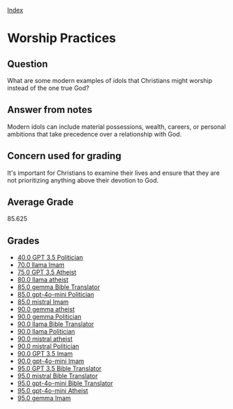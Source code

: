 
[Index](../../index.md)
# Worship Practices
## Question
What are some modern examples of idols that Christians might worship instead of the one true God?

## Answer from notes
Modern idols can include material possessions, wealth, careers, or personal ambitions that take precedence over a relationship with God.

## Concern used for grading
It's important for Christians to examine their lives and ensure that they are not prioritizing anything above their devotion to God.

## Average Grade
85.625

## Grades
 * [40.0 GPT 3.5 Politician](../answers/GPT_3.5_Politician/Worship_Practices.md)
 * [70.0 llama Imam](../answers/llama_Imam/Worship_Practices.md)
 * [75.0 GPT 3.5 Atheist](../answers/GPT_3.5_Atheist/Worship_Practices.md)
 * [80.0 llama atheist](../answers/llama_atheist/Worship_Practices.md)
 * [85.0 gemma Bible Translator](../answers/gemma_Bible_Translator/Worship_Practices.md)
 * [85.0 gpt-4o-mini Politician](../answers/gpt-4o-mini_Politician/Worship_Practices.md)
 * [85.0 mistral Imam](../answers/mistral_Imam/Worship_Practices.md)
 * [90.0 gemma atheist](../answers/gemma_atheist/Worship_Practices.md)
 * [90.0 gemma Politician](../answers/gemma_Politician/Worship_Practices.md)
 * [90.0 llama Bible Translator](../answers/llama_Bible_Translator/Worship_Practices.md)
 * [90.0 llama Politician](../answers/llama_Politician/Worship_Practices.md)
 * [90.0 mistral atheist](../answers/mistral_atheist/Worship_Practices.md)
 * [90.0 mistral Politician](../answers/mistral_Politician/Worship_Practices.md)
 * [90.0 GPT 3.5 Imam](../answers/GPT_3.5_Imam/Worship_Practices.md)
 * [90.0 gpt-4o-mini Imam](../answers/gpt-4o-mini_Imam/Worship_Practices.md)
 * [95.0 GPT 3.5 Bible Translator](../answers/GPT_3.5_Bible_Translator/Worship_Practices.md)
 * [95.0 mistral Bible Translator](../answers/mistral_Bible_Translator/Worship_Practices.md)
 * [95.0 gpt-4o-mini Bible Translator](../answers/gpt-4o-mini_Bible_Translator/Worship_Practices.md)
 * [95.0 gpt-4o-mini Atheist](../answers/gpt-4o-mini_Atheist/Worship_Practices.md)
 * [95.0 gemma Imam](../answers/gemma_Imam/Worship_Practices.md)
